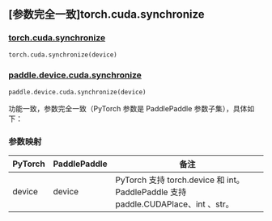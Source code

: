 ## [参数完全一致]torch.cuda.synchronize

### [torch.cuda.synchronize](https://pytorch.org/docs/stable/generated/torch.cuda.synchronize.html#torch.cuda.synchronize)

```python
torch.cuda.synchronize(device)
```

### [paddle.device.cuda.synchronize](https://www.paddlepaddle.org.cn/documentation/docs/zh/develop/api/paddle/device/cuda/synchronize_cn.html)

```python
paddle.device.cuda.synchronize(device)
```

功能一致，参数完全一致（PyTorch 参数是 PaddlePaddle 参数子集），具体如下：
### 参数映射

| PyTorch       | PaddlePaddle | 备注                                                                    |
| ------------- | ------------ |-----------------------------------------------------------------------|
| device        | device            | PyTorch 支持 torch.device 和 int。 PaddlePaddle 支持 paddle.CUDAPlace、int 、str。 |

